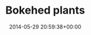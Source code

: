 ---
title:		"Bokehed plants"
type:		"photos"
mediatype:		"upload"
location:		"Berlin, Germany"
date:		"2014-05-29 20:59:38+00:00"
album:		"nature"
filename:		"balcony-plants.md"
series:		"plants"
cl_public_id:		"nature/balcony-plants"
cl_version:		1497005030
format:		"tiff"
bytes:		4712332
width:		2158
height:		1440
colours:
- "#331E1A"
- "#74493A"
- "#C2C2CE"
- "#807370"
- "#734642"
- "#353C23"
- "#6A6E5D"
- "#34302C"
- "#2B3724"
- "#363337"
- "#646E5E"
- "#566041"
- "#86848F"
- "#897D86"
- "#3F3929"
- "#C2B9C1"
- "#383F37"
exposure_mode:		"Auto"
program:		"Aperture-priority AE"
aperture:		"2.0"
focal_length:		"50.0 mm"
iso:		"200"
shutter_speed:		"1/125"
metering:		"Multi-segment"
flash:		"Off, Did not fire"
white_balance:		"Custom"
colour_temp:		"7100"
has_crop:		"false"
orientation:		"Horizontal (normal)"
camera_model:		"NIKON D800"
lens_info:		"Nikon Nikkor 50mm f/1.4"
artist: "Matt Finucane"
x_resolution:		"300"
y_resolution:		"300"
---